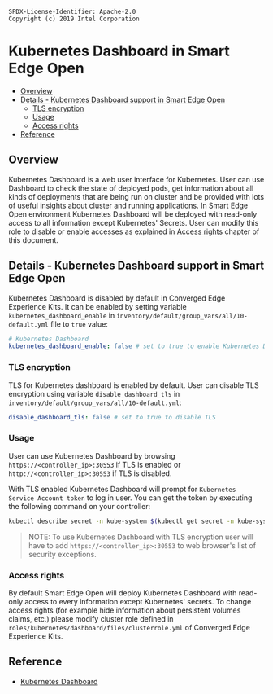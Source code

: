 ```text
SPDX-License-Identifier: Apache-2.0
Copyright (c) 2019 Intel Corporation
```
<!-- omit in toc -->
# Kubernetes Dashboard in Smart Edge Open
- [Overview](#overview)
- [Details - Kubernetes Dashboard support in Smart Edge Open](#details---kubernetes-dashboard-support-in-smart-edge-open)
  - [TLS encryption](#tls-encryption)
  - [Usage](#usage)
  - [Access rights](#access-rights)
- [Reference](#reference)

## Overview

Kubernetes Dashboard is a web user interface for Kubernetes. User can use Dashboard to check the state of deployed pods, get information about all kinds of deployments that are being run on cluster and be provided with lots of useful insights about cluster and running applications. In Smart Edge Open environment Kubernetes Dashboard will be deployed with read-only access to all information except Kubernetes' Secrets. User can modify this role to disable or enable accesses as explained in [Access rights](#access-rights) chapter of this document.

## Details - Kubernetes Dashboard support in Smart Edge Open

Kubernetes Dashboard is disabled by default in Converged Edge Experience Kits. It can be enabled by setting variable `kubernetes_dashboard_enable` in `inventory/default/group_vars/all/10-default.yml` file to `true` value:

```yaml
# Kubernetes Dashboard
kubernetes_dashboard_enable: false # set to true to enable Kubernetes Dashboard
```

### TLS encryption

TLS for Kubernetes dashboard is enabled by default. User can disable TLS encryption using variable `disable_dashboard_tls` in `inventory/default/group_vars/all/10-default.yml`:

```yaml
disable_dashboard_tls: false # set to true to disable TLS
```

### Usage

User can use Kubernetes Dashboard by browsing `https://<controller_ip>:30553` if TLS is enabled or `http://<controller_ip>:30553` if TLS is disabled.

With TLS enabled Kubernetes Dashboard will prompt for `Kubernetes Service Account token` to log in user. You can get the token by executing the following command on your controller:

```bash
kubectl describe secret -n kube-system $(kubectl get secret -n kube-system | grep 'kubernetes-dashboard-token' | awk '{print $1}') | grep 'token:' | awk '{print $2}'
```

> NOTE: To use Kubernetes Dashboard with TLS encryption user will have to add `https://<controller_ip>:30553` to web browser's list of security exceptions.

### Access rights

By default Smart Edge Open will deploy Kubernetes Dashboard with read-only access to every information except Kubernetes' secrets. To change access rights (for example hide information about persistent volumes claims, etc.) please modify cluster role defined in `roles/kubernetes/dashboard/files/clusterrole.yml` of Converged Edge Experience Kits.

## Reference
- [Kubernetes Dashboard](https://kubernetes.io/docs/tasks/access-application-cluster/web-ui-dashboard/)
